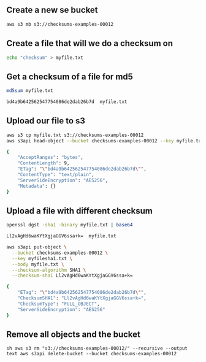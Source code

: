 ## Create a new se bucket

```sh
aws s3 mb s3://checksums-examples-00012
```

## Create a file that will we do a checksum on

```sh
echo "checksum" > myfile.txt
```

## Get a checksum of a file for md5
```sh
md5sum myfile.txt
```
```sh
bd4a9b642562547754086de2dab26b7d  myfile.txt
```


## Upload our file to s3
```sh
aws s3 cp myfile.txt s3://checksums-examples-00012
aws s3api head-object --bucket checksums-examples-00012 --key myfile.txt
```
```sh
{
    "AcceptRanges": "bytes",
    "ContentLength": 9,
    "ETag": "\"bd4a9b642562547754086de2dab26b7d\"",
    "ContentType": "text/plain",
    "ServerSideEncryption": "AES256",
    "Metadata": {}
}
```

## Upload a file with different checksum
```sh
openssl dgst -sha1 -binary myfile.txt | base64
```
```sh
Ll2vAgHd6waKYtXgjaGGV6ssa+k=  myfile.txt
```

```sh
aws s3api put-object \
  --bucket checksums-examples-00012 \
  --key myfilesha1.txt \
  --body myfile.txt \
  --checksum-algorithm SHA1 \
  --checksum-sha1 Ll2vAgHd6waKYtXgjaGGV6ssa+k=
```
```sh
{
    "ETag": "\"bd4a9b642562547754086de2dab26b7d\"",
    "ChecksumSHA1": "Ll2vAgHd6waKYtXgjaGGV6ssa+k=",
    "ChecksumType": "FULL_OBJECT",
    "ServerSideEncryption": "AES256"
}
```

## Remove all objects and the bucket
``sh
aws s3 rm "s3://checksums-examples-00012/" --recursive --output text
aws s3api delete-bucket --bucket checksums-examples-00012
``